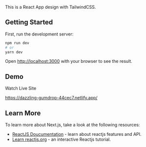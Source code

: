 This is a React App design with TailwindCSS.

## Getting Started

First, run the development server:

```bash
npm run dev
# or
yarn dev
```

Open [http://localhost:3000](http://localhost:3000) with your browser to see the result.

## Demo

Watch Live Site

https://dazzling-gumdrop-44cec7.netlify.app/

## Learn More

To learn more about Next.js, take a look at the following resources:

- [ReactJS Doucumentation](https://reactjs.org/docs) - learn about reactjs features and API.
- [Learn reactjs.org](https://reactjs.org/learn) - an interactive Reactjs tutorial.

